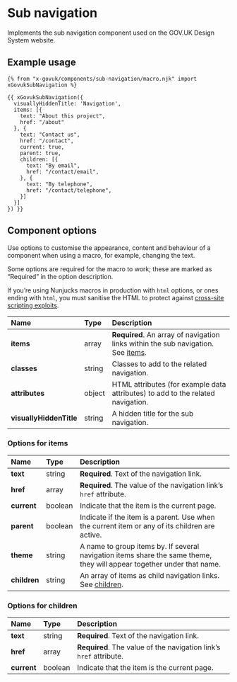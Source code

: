 # Sub navigation

Implements the sub navigation component used on the GOV.UK Design System website.

## Example usage

```njk
{% from "x-govuk/components/sub-navigation/macro.njk" import xGovukSubNavigation %}

{{ xGovukSubNavigation({
  visuallyHiddenTitle: 'Navigation',
  items: [{
    text: "About this project",
    href: "/about"
  }, {
    text: "Contact us",
    href: "/contact",
    current: true,
    parent: true,
    children: [{
      text: "By email",
      href: "/contact/email",
    }, {
      text: "By telephone",
      href: "/contact/telephone",
    }]
  }]
}) }}
```

## Component options

Use options to customise the appearance, content and behaviour of a component when using a macro, for example, changing the text.

Some options are required for the macro to work; these are marked as “Required” in the option description.

If you’re using Nunjucks macros in production with `html` options, or ones ending with `html`, you must sanitise the HTML to protect against [cross-site scripting exploits](https://developer.mozilla.org/en-US/docs/Glossary/Cross-site_scripting).

| Name | Type | Description |
| :--- | :--- | :---------- |
| **items** | array | **Required**. An array of navigation links within the sub navigation. See [items](#options-for-items). |
| **classes** | string | Classes to add to the related navigation. |
| **attributes** | object | HTML attributes (for example data attributes) to add to the related navigation. |
| **visuallyHiddenTitle** | string | A hidden title for the sub navigation. |

### Options for items

| Name | Type | Description |
| :--- | :--- | :---------- |
| **text** | string | **Required**. Text of the navigation link. |
| **href** | array | **Required**. The value of the navigation link’s `href` attribute. |
| **current** | boolean | Indicate that the item is the current page. |
| **parent** | boolean | Indicate if the item is a parent. Use when the current item or any of its children are active. |
| **theme** | string | A name to group items by. If several navigation items share the same theme, they will appear together under that name. |
| **children** | string | An array of items as child navigation links. See [children](#options-for-children). |

### Options for children

| Name | Type | Description |
| :--- | :--- | :---------- |
| **text** | string | **Required**. Text of the navigation link. |
| **href** | array | **Required**. The value of the navigation link’s `href` attribute. |
| **current** | boolean | Indicate that the item is the current page. |
